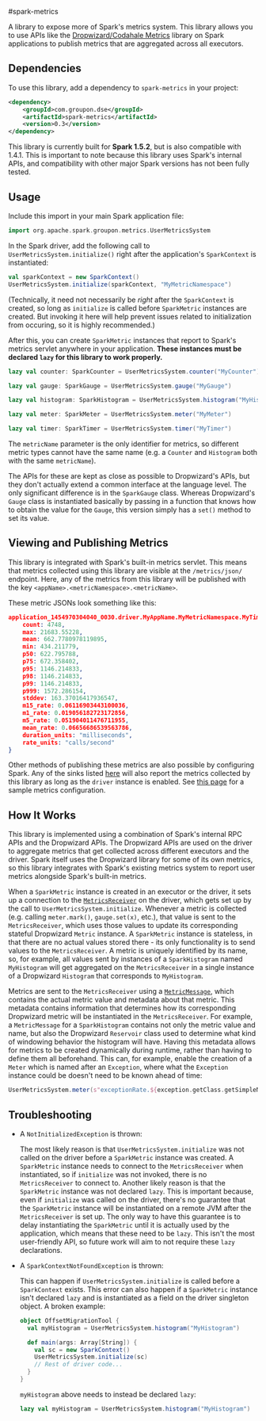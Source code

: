 #spark-metrics

A library to expose more of Spark's metrics system. This library allows you to use APIs like the [Dropwizard/Codahale Metrics](http://metrics.dropwizard.io/3.1.0/) library on Spark applications to publish metrics that are aggregated across all executors.


## Dependencies
To use this library, add a dependency to `spark-metrics` in your project:
```xml
<dependency>
    <groupId>com.groupon.dse</groupId>
    <artifactId>spark-metrics</artifactId>
    <version>0.3</version>
</dependency>
```

This library is currently built for **Spark 1.5.2**, but is also compatible with 1.4.1. This is important to note because this library uses Spark's internal APIs, and compatibility with other major Spark versions has not been fully tested.


## Usage
Include this import in your main Spark application file:
```scala
import org.apache.spark.groupon.metrics.UserMetricsSystem
```

In the Spark driver, add the following call to `UserMetricsSystem.initialize()` right after the application's `SparkContext` is instantiated:
```scala
val sparkContext = new SparkContext()
UserMetricsSystem.initialize(sparkContext, "MyMetricNamespace")
```

(Technically, it need not necessarily be *right* after the `SparkContext` is created, so long as `initialize` is called before `SparkMetric` instances are created. But invoking it here will help prevent issues related to initialization from occuring, so it is highly recommended.)

After this, you can create `SparkMetric` instances that report to Spark's metrics servlet anywhere in your application. **These instances must be declared `lazy` for this library to work properly.**
```scala
lazy val counter: SparkCounter = UserMetricsSystem.counter("MyCounter")

lazy val gauge: SparkGauge = UserMetricsSystem.gauge("MyGauge")

lazy val histogram: SparkHistogram = UserMetricsSystem.histogram("MyHistogram")

lazy val meter: SparkMeter = UserMetricsSystem.meter("MyMeter")

lazy val timer: SparkTimer = UserMetricsSystem.timer("MyTimer")
```

The `metricName` parameter is the only identifier for metrics, so different metric types cannot have the same name (e.g. a `Counter` and `Histogram` both with the same `metricName`).

The APIs for these are kept as close as possible to Dropwizard's APIs, but they don't actually extend a common interface at the language level. The only significant difference is in the `SparkGauge` class. Whereas Dropwizard's `Gauge` class is instantiated basically by passing in a function that knows how to obtain the value for the `Gauge`, this version simply has a `set()` method to set its value.


## Viewing and Publishing Metrics
This library is integrated with Spark's built-in metrics servlet. This means that metrics collected using this library are visible at the `/metrics/json/` endpoint. Here, any of the metrics from this library will be published with the key `<appName>.<metricNamespace>.<metricName>`.

These metric JSONs look something like this:
```json
application_1454970304040_0030.driver.MyAppName.MyMetricNamespace.MyTimer: {
    count: 4748,
    max: 21683.55228,
    mean: 662.7780978119895,
    min: 434.211779,
    p50: 622.795788,
    p75: 672.358402,
    p95: 1146.214833,
    p98: 1146.214833,
    p99: 1146.214833,
    p999: 1572.286154,
    stddev: 163.37016417936547,
    m15_rate: 0.06116903443100036,
    m1_rate: 0.019056182723172856,
    m5_rate: 0.051904011476711955,
    mean_rate: 0.06656686539563786,
    duration_units: "milliseconds",
    rate_units: "calls/second"
}
```

Other methods of publishing these metrics are also possible by configuring Spark. Any of the sinks listed [here](http://spark.apache.org/docs/latest/monitoring.html#metrics) will also report the metrics collected by this library as long as the `driver` instance is enabled. See [this page](https://github.com/apache/spark/blob/master/conf/metrics.properties.template) for a sample metrics configuration.


## How It Works
This library is implemented using a combination of Spark's internal RPC APIs and the Dropwizard APIs. The Dropwizard APIs are used on the driver to aggregate metrics that get collected across different executors and the driver. Spark itself uses the Dropwizard library for some of its own metrics, so this library integrates with Spark's existing metrics system to report user metrics alongside Spark's built-in metrics.

When a `SparkMetric` instance is created in an executor or the driver, it sets up a connection to the [`MetricsReceiver`](src/main/scala/org/apache/spark/groupon/metrics/MetricsReceiver.scala) on the driver, which gets set up by the call to `UserMetricsSystem.initialize`. Whenever a metric is collected (e.g. calling `meter.mark()`, `gauge.set(x)`, etc.), that value is sent to the `MetricsReceiver`, which uses those values to update its corresponding stateful Dropwizard `Metric` instance. A `SparkMetric` instance is stateless, in that there are no actual values stored there - its only functionality is to send values to the `MetricsReceiver`. A metric is uniquely identified by its name, so, for example, all values sent by instances of a `SparkHistogram` named `MyHistogram` will get aggregated on the `MetricsReceiver` in a single instance of a Dropwizard `Histogram` that corresponds to `MyHistogram`.

Metrics are sent to the `MetricsReceiver` using a [`MetricMessage`](src/main/scala/org/apache/spark/groupon/metrics/MetricMessage.scala), which contains the actual metric value and metadata about that metric. This metadata contains information that determines how its corresponding Dropwizard metric will be instantiated in the `MetricsReceiver`. For example, a `MetricMessage` for a `SparkHistogram` contains not only the metric value and name, but also the Dropwizard `Reservoir` class used to determine what kind of windowing behavior the histogram will have. Having this metadata allows for metrics to be created dynamically during runtime, rather than having to define them all beforehand. This can, for example, enable the creation of a `Meter` which is named after an `Exception`, where what the `Exception` instance could be doesn't need to be known ahead of time:
```scala
UserMetricsSystem.meter(s"exceptionRate.${exception.getClass.getSimpleName}")
```


## Troubleshooting
* A `NotInitializedException` is thrown:

  The most likely reason is that `UserMetricsSystem.initialize` was not called on the driver before a `SparkMetric` instance was created. A `SparkMetric` instance needs to connect to the `MetricsReceiver` when instantiated, so if `initialize` was not invoked, there is no `MetricsReceiver` to connect to. Another likely reason is that the `SparkMetric` instance was not declared `lazy`. This is important because, even if `initialize` was called on the driver, there's no guarantee that the `SparkMetric` instance will be instantiated on a remote JVM after the `MetricsReceiver` is set up. The only way to have this guarantee is to delay instantiating the `SparkMetric` until it is actually used by the application, which means that these need to be `lazy`. This isn't the most user-friendly API, so future work will aim to not require these `lazy` declarations.

* A `SparkContextNotFoundException` is thrown:

  This can happen if `UserMetricsSystem.initialize` is called before a `SparkContext` exists. This error can also happen if a `SparkMetric` instance isn't declared `lazy` and is instantiated as a field on the driver singleton object. A broken example:
  ```scala
  object OffsetMigrationTool {
    val myHistogram = UserMetricsSystem.histogram("MyHistogram")

    def main(args: Array[String]) {
      val sc = new SparkContext()
      UserMetricsSystem.initialize(sc)
      // Rest of driver code...
    }
  }
  ```

  `myHistogram` above needs to instead be declared `lazy`:
  ```scala
  lazy val myHistogram = UserMetricsSystem.histogram("MyHistogram")
  ```


